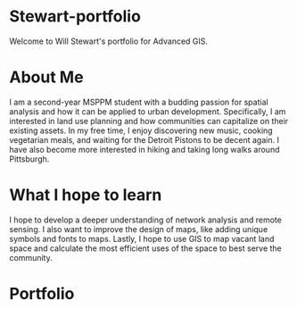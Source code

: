 # Stewart-portfolio
Welcome to Will Stewart's portfolio for Advanced GIS. 

# About Me
I am a second-year MSPPM student with a budding passion for spatial analysis and how it can be applied to urban development. Specifically, I am interested in land use planning and how communities can capitalize on their existing assets. In my free time, I enjoy discovering new music, cooking vegetarian meals, and waiting for the Detroit Pistons to be decent again. I have also become more interested in hiking and taking long walks around Pittsburgh. 

# What I hope to learn
I hope to develop a deeper understanding of network analysis and remote sensing. I also want to improve the design of maps, like adding unique symbols and fonts to maps. Lastly, I hope to use GIS to map vacant land space and calculate the most efficient uses of the space to best serve the community. 

# Portfolio
